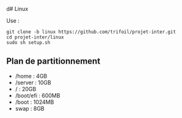 d# Linux

Use : 

```
git clone -b linux https://github.com/trifoil/projet-inter.git
cd projet-inter/linux
sudo sh setup.sh
```

## Plan de partitionnement 


* /home : 4GB
* /server : 10GB
* / : 20GB
* /boot/efi : 600MB
* /boot : 1024MB
* swap : 8GB
